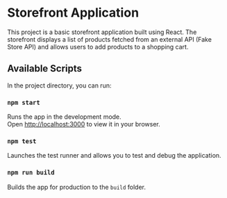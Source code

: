 # Storefront Application

This project is a basic storefront application built using React. The storefront displays a list of products fetched from an external API (Fake Store API) and allows users to add products to a shopping cart.

## Available Scripts

In the project directory, you can run:

### `npm start`

Runs the app in the development mode.\
Open [http://localhost:3000](http://localhost:3000) to view it in your browser.

### `npm test`

Launches the test runner and allows you to test and debug the application.

### `npm run build`

Builds the app for production to the `build` folder.
